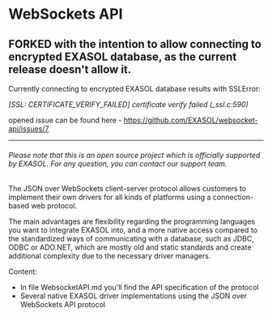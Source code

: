 # WebSockets API 

## FORKED with the intention to allow connecting to encrypted EXASOL database, as the current release doesn't allow it. 
Currently connecting to encrypted EXASOL database results with SSLError: 

*[SSL: CERTIFICATE_VERIFY_FAILED] certificate verify failed (_ssl.c:590)*

opened issue can be found here - https://github.com/EXASOL/websocket-api/issues/7

----

###### Please note that this is an open source project which is officially supported by EXASOL. For any question, you can contact our support team.

The JSON over WebSockets client-server protocol allows customers to 
implement their own drivers for all kinds of platforms using a
connection-based web protocol.

The main advantages are flexibility regarding the programming languages
you want to integrate EXASOL into, and a more native access compared to 
the standardized ways of communicating with a database, such as JDBC, 
ODBC or ADO.NET, which are mostly old and static standards and create 
additional complexity due to the necessary driver managers.

Content:
* In file WebsocketAPI.md you'll find the API specification of the protocol
* Several native EXASOL driver implementations using the JSON over WebSockets API protocol
